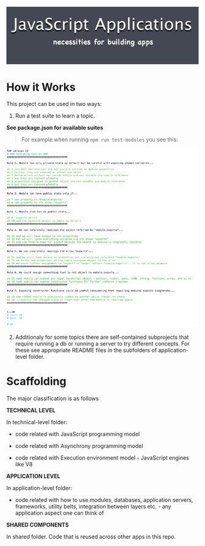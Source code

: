 ![](https://github.com/pltod/javascript-applications/blob/master/images/logo.png)


# How it Works

This project can be used in two ways:

1. Run a test suite to learn a topic.

**See package.json for available suites**


> For example when running ```npm run test-modules``` you see this: 

![](https://github.com/pltod/javascript-applications/blob/master/images/test-modules.png)


2. Additionaly for some topics there are self-contained subprojects that require running a db or running a server to try different concepts. For these see appropriate README files in the subfolders of application-level folder.


# Scaffolding

The major classification is as follows


**TECHNICAL LEVEL**

In technical-level folder:

* code related with JavaScript programming model 

* code related with Asynchrony programming model

* code related with Execution environment model - JavaScript engines like V8


**APPLICATION LEVEL**

In application-level folder:

* code related with how to use modules, databases, application servers, frameworks, utility belts, integration between layers etc. - any application aspect one can think of


**SHARED COMPONENTS**

In shared folder. Code that is reused across other apps in this repo.